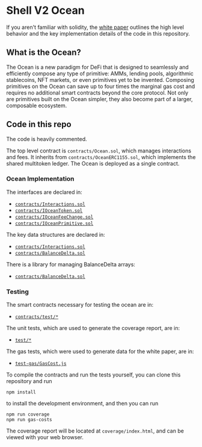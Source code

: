 # Shell V2 Ocean

If you aren't familiar with solidity, the [white paper](Ocean_-_Shell_v2_Part_2.pdf) outlines the high level behavior and the key implementation details of the code in this repository.

## What is the Ocean?
The Ocean is a new paradigm for DeFi that is designed to seamlessly and efficiently compose any type of primitive: AMMs, lending pools, algorithmic stablecoins, NFT markets, or even primitives yet to be invented. Composing primitives on the Ocean can save up to four times the marginal gas cost and requires no additional smart contracts beyond the core protocol. Not only are primitives built on the Ocean simpler, they also become part of a larger, composable ecosystem.

## Code in this repo

The code is heavily commented.

The top level contract is `contracts/Ocean.sol`, which manages interactions and fees.  It inherits from `contracts/OceanERC1155.sol`, which implements the shared multitoken ledger.  The Ocean is deployed as a single contract.

### Ocean Implementation
The interfaces are declared in:
 - [`contracts/Interactions.sol`](contracts/Interactions.sol)
 - [`contracts/IOceanToken.sol`](contracts/IOceanToken.sol)
 - [`contracts/IOceanFeeChange.sol`](contracts/IOceanFeeChange.sol)
 - [`contracts/IOceanPrimitive.sol`](contracts/IOceanPrimitive.sol)

The key data structures are declared in:
 - [`contracts/Interactions.sol`](contracts/Interactions.sol)
 - [`contracts/BalanceDelta.sol`](contracts/BalanceDelta.sol)

There is a library for managing BalanceDelta arrays:
 - [`contracts/BalanceDelta.sol`](contracts/BalanceDelta.sol)

### Testing
The smart contracts necessary for testing the ocean are in:
 - [`contracts/test/*`](contracts/test)

The unit tests, which are used to generate the coverage report, are in:
 - [`test/*`](test/)

The gas tests, which were used to generate data for the white paper, are in:
 - [`test-gas/GasCost.js`](test-gas/GasCost.js)

To compile the contracts and run the tests yourself, you can clone this repository and run
```shell
npm install
```
to install the development environment, and then you can run
```shell
npm run coverage
npm run gas-costs
```
The coverage report will be located at `coverage/index.html`, and can be viewed with your web browser.
